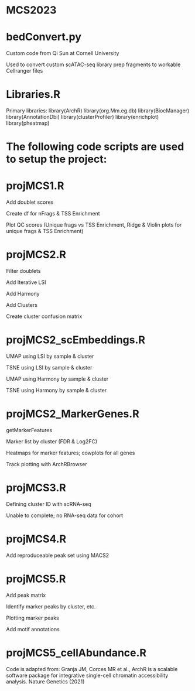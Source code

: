 # MCS2023

# bedConvert.py

Custom code from Qi Sun at Cornell University

Used to convert custom scATAC-seq library prep fragments to workable Cellranger files


# Libraries.R

Primary libraries:
library(ArchR)
library(org.Mm.eg.db)
library(BiocManager)
library(AnnotationDbi)
library(clusterProfiler)
library(enrichplot)
library(pheatmap)



# The following code scripts are used to setup the project:


# projMCS1.R

Add doublet scores

Create df for nFrags & TSS Enrichment

Plot QC scores (Unique frags vs TSS Enrichment, Ridge & Violin plots for unique frags & TSS Enrichment)


# projMCS2.R

Filter doublets

Add Iterative LSI

Add Harmony

Add Clusters

Create cluster confusion matrix



# projMCS2_scEmbeddings.R

UMAP using LSI by sample & cluster

TSNE using LSI by sample & cluster

UMAP using Harmony by sample & cluster

TSNE using Harmony by sample & cluster


# projMCS2_MarkerGenes.R

getMarkerFeatures

Marker list by cluster (FDR & Log2FC)

Heatmaps for marker features; cowplots for all genes

Track plotting with ArchRBrowser


# projMCS3.R

Defining cluster ID with scRNA-seq 

Unable to complete; no RNA-seq data for cohort


# projMCS4.R

Add reproduceable peak set using MACS2


# projMCS5.R

Add peak matrix

Identify marker peaks by cluster, etc.

Plotting marker peaks

Add motif annotations


# projMCS5_cellAbundance.R






Code is adapted from: Granja JM, Corces MR et al., ArchR is a scalable software package for integrative single-cell chromatin accessibility analysis. Nature Genetics (2021)
